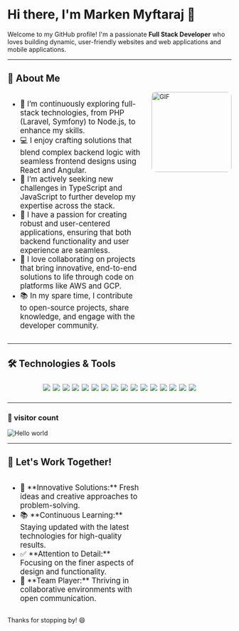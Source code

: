 # Hi there, I'm Marken Myftaraj 👋
Welcome to my GitHub profile! I'm a passionate **Full Stack Developer** who loves building dynamic, user-friendly websites and web applications and mobile applications.

---

## 🚀 About Me

<img align="right" alt="GIF" style="border-radius: 10px" height="180px" src="https://media3.giphy.com/media/v1.Y2lkPTc5MGI3NjExOTRrM2Q3Y3ZrM2JsY3U3dDZ4ZTJxdGNld29hdDRjN3oxOWYydXhuOCZlcD12MV9naWZzX3NlYXJjaCZjdD1n/bGgsc5mWoryfgKBx1u/giphy.webp" />

<div style="display: flex; align-items: flex-start;">
  <ul style="flex: 1; margin-right: 20px; font-size: 1.2em;">
    <li>🌱 I’m continuously exploring full-stack technologies, from PHP (Laravel, Symfony) to Node.js, to enhance my skills.</li>
    <li>💻 I enjoy crafting solutions that blend complex backend logic with seamless frontend designs using React and Angular.</li>
    <li>🔭 I’m actively seeking new challenges in TypeScript and JavaScript to further develop my expertise across the stack.</li>
    <li>🎨 I have a passion for creating robust and user-centered applications, ensuring that both backend functionality and user experience are seamless.</li>
    <li>🚀 I love collaborating on projects that bring innovative, end-to-end solutions to life through code on platforms like AWS and GCP.</li>
    <li>📚 In my spare time, I contribute to open-source projects, share knowledge, and engage with the developer community.</li>
  </ul>
</div>


---



## 🛠 Technologies & Tools

<p align="center" style="font-size: 1.5em;">
  <img src="https://img.shields.io/badge/HTML5-E34F26?style=for-the-badge&logo=html5&logoColor=white"/>
  <img src="https://img.shields.io/badge/CSS3-1572B6?style=for-the-badge&logo=css3&logoColor=white"/>
  <img src="https://img.shields.io/badge/JavaScript-F7DF1E?style=for-the-badge&logo=javascript&logoColor=black"/>
  <img src="https://img.shields.io/badge/TypeScript-007ACC?style=for-the-badge&logo=typescript&logoColor=white"/>
  <img src="https://img.shields.io/badge/React-61DAFB?style=for-the-badge&logo=react&logoColor=black"/>
  <img src="https://img.shields.io/badge/Vue.js-4FC08D?style=for-the-badge&logo=vue.js&logoColor=white"/>
  <img src="https://img.shields.io/badge/Nuxt-00DC82?style=for-the-badge&logo=nuxt.js&logoColor=white"/>
  <img src="https://img.shields.io/badge/Next.js-000000?style=for-the-badge&logo=next.js&logoColor=white"/>
  <img src="https://img.shields.io/badge/Node.js-339933?style=for-the-badge&logo=node.js&logoColor=white"/>
  <img src="https://img.shields.io/badge/npm-CB3837?style=for-the-badge&logo=npm&logoColor=white"/>
  <img src="https://img.shields.io/badge/Bootstrap-563D7C?style=for-the-badge&logo=bootstrap&logoColor=white"/>
  <img src="https://img.shields.io/badge/Tailwind_CSS-38B2AC?style=for-the-badge&logo=tailwind-css&logoColor=white"/>
  <img src="https://img.shields.io/badge/Sass-CC6699?style=for-the-badge&logo=sass&logoColor=white"/>
  <img src="https://img.shields.io/badge/Git-F05032?style=for-the-badge&logo=git&logoColor=white"/>
  <img src="https://img.shields.io/badge/GitHub-181717?style=for-the-badge&logo=github&logoColor=white"/>
  <img src="https://img.shields.io/badge/Visual_Studio_Code-0078D4?style=for-the-badge&logo=visual-studio-code&logoColor=white"/>
</p>

---
### 👀 visitor count

<img src="https://profile-counter.glitch.me/hayat-tamboli/count.svg" alt="Hello world" />

---
## 🤝 Let's Work Together!

<img align="right" alt="GIF" style=" position: relative; top: -4000px; width: auto; height: 180px;"  src="https://media1.tenor.com/m/AyMumB_9uV4AAAAC/letsdothis-gelm.gif" />

<div style="display: flex; align-items: flex-start;">
  <ul style="flex: 1; margin-right: 20px; font-size: 1.2em;">
    <li> 🌟 **Innovative Solutions:** Fresh ideas and creative approaches to problem-solving.</li>
    <li> 📚 **Continuous Learning:** Staying updated with the latest technologies for high-quality results.</li>
    <li> ✅ **Attention to Detail:** Focusing on the finer aspects of design and functionality. </li>
    <li> 🤝 **Team Player:** Thriving in collaborative environments with open communication.</li>

  </ul>
  </div>

Thanks for stopping by! 😄
